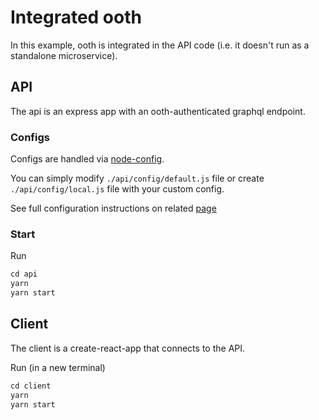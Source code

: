 # Integrated ooth

In this example, ooth is integrated in the API code (i.e. it doesn't run as a standalone microservice).

## API

The api is an express app with an ooth-authenticated graphql endpoint.

### Configs

Configs are handled via [node-config](https://github.com/lorenwest/node-config).

You can simply modify `./api/config/default.js` file or create `./api/config/local.js` file with your custom config.

See full configuration instructions on related [page](https://github.com/lorenwest/node-config/wiki/Configuration-Files)

### Start

Run

```js
cd api
yarn
yarn start
```

## Client

The client is a create-react-app that connects to the API.

Run (in a new terminal)

```js
cd client
yarn
yarn start
```
